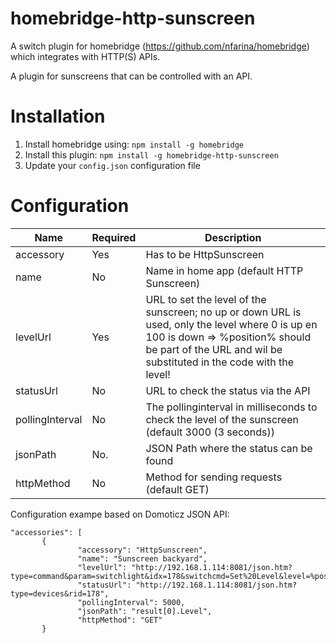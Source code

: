# homebridge-http-sunscreen
A switch plugin for homebridge (https://github.com/nfarina/homebridge) which integrates with HTTP(S) APIs.

A plugin for sunscreens that can be controlled with an API.


# Installation

1. Install homebridge using: `npm install -g homebridge`
2. Install this plugin: `npm install -g homebridge-http-sunscreen`
3. Update your `config.json` configuration file

# Configuration

Name             | Required    | Description
---------------- | ----------- | --------------------------------------------
accessory        | Yes         | Has to be HttpSunscreen
name             | No          | Name in home app (default HTTP Sunscreen)
levelUrl         | Yes         | URL to set the level of the sunscreen; no up or down URL is used, only the level where 0 is up en 100 is down => %position% should be part of the URL and wil be substituted in the code with the level!
statusUrl        | No          | URL to check the status via the API
pollingInterval  | No          | The pollinginterval in milliseconds to check the level of the sunscreen (default 3000 (3 seconds))
jsonPath         |	No.         |	JSON Path where the status can be found
httpMethod       | No          | Method for sending requests (default GET)


Configuration exampe based on Domoticz JSON API:

 ``` 
"accessories": [ 
        {
                "accessory": "HttpSunscreen",
                "name": "Sunscreen backyard",
                "levelUrl": "http://192.168.1.114:8081/json.htm?type=command&param=switchlight&idx=178&switchcmd=Set%20Level&level=%position%",
                "statusUrl": "http://192.168.1.114:8081/json.htm?type=devices&rid=178",
                "pollingInterval": 5000,
                "jsonPath": "result[0].Level",
                "httpMethod": "GET"
        }
```    
